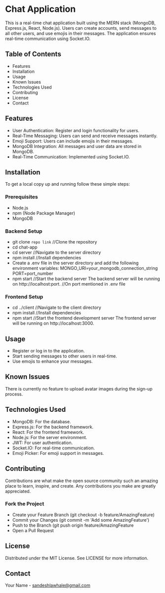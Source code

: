 # Chat Application
This is a real-time chat application built using the MERN stack (MongoDB, Express.js, React, Node.js). Users can create accounts, send messages to all other users, and use emojis in their messages. The application ensures real-time communication using Socket.IO.

## Table of Contents
 - Features
 - Installation
 - Usage
 - Known Issues
 - Technologies Used
 - Contributing
 - License
 - Contact

## Features
 - User Authentication: Register and login functionality for users.
 - Real-Time Messaging: Users can send and receive messages instantly.
 - Emoji Support: Users can include emojis in their messages.
 - MongoDB Integration: All messages and user data are stored in MongoDB.
 - Real-Time Communication: Implemented using Socket.IO.

## Installation
To get a local copy up and running follow these simple steps:

### Prerequisites
 - Node.js
 - npm (Node Package Manager)
 - MongoDB

### Backend Setup
 - git clone `repo link` //Clone the repository
 - cd chat-app
 - cd server //Navigate to the server directory
 - npm install //Install dependencies
 - Create a .env file in the server directory and add the following environment variables:
      MONGO_URI=your_mongodb_connection_string
      PORT=port_number
 - npm start //Start the backend server
The backend server will be running on http://localhost:port. //On port mentioned in .env file

### Frontend Setup
 - cd ../client //Navigate to the client directory
 - npm install //Install dependencies
 - npm start //Start the frontend development server
The frontend server will be running on http://localhost:3000.

## Usage
 - Register or log in to the application.
 - Start sending messages to other users in real-time.
 - Use emojis to enhance your messages.

## Known Issues
There is currently no feature to upload avatar images during the sign-up process.

## Technologies Used
 - MongoDB: For the database.
 - Express.js: For the backend framework.
 - React: For the frontend framework.
 - Node.js: For the server environment.
 - JWT: For user authentication.
 - Socket.IO: For real-time communication.
 - Emoji Picker: For emoji support in messages.

## Contributing
Contributions are what make the open source community such an amazing place to learn, inspire, and create. Any contributions you make are greatly appreciated.

### Fork the Project
 - Create your Feature Branch (git checkout -b feature/AmazingFeature)
 - Commit your Changes (git commit -m 'Add some AmazingFeature')
 - Push to the Branch (git push origin feature/AmazingFeature
 - Open a Pull Request

## License
Distributed under the MIT License. See LICENSE for more information.

## Contact
Your Name - sandeshlawhale@gmail.com
